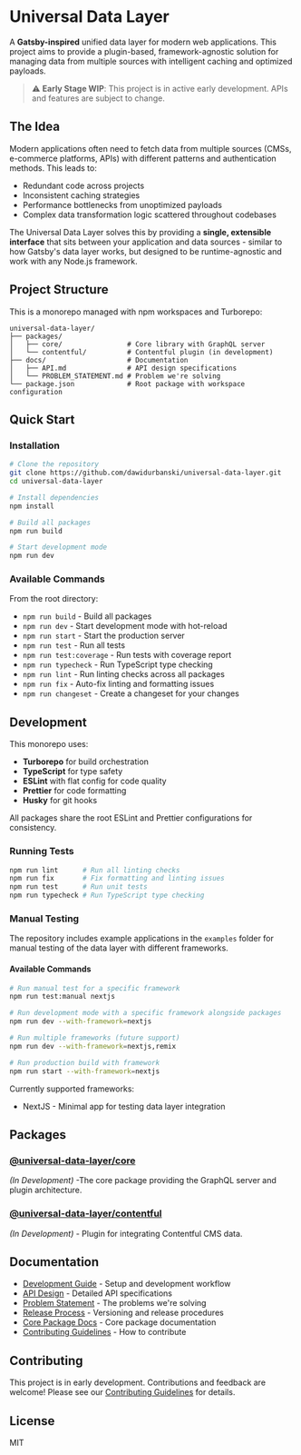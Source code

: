 # Universal Data Layer

A **Gatsby-inspired** unified data layer for modern web applications. This project aims to provide a plugin-based, framework-agnostic solution for managing data from multiple sources with intelligent caching and optimized payloads.

> ⚠️ **Early Stage WIP**: This project is in active early development. APIs and features are subject to change.

## The Idea

Modern applications often need to fetch data from multiple sources (CMSs, e-commerce platforms, APIs) with different patterns and authentication methods. This leads to:

- Redundant code across projects
- Inconsistent caching strategies
- Performance bottlenecks from unoptimized payloads
- Complex data transformation logic scattered throughout codebases

The Universal Data Layer solves this by providing a **single, extensible interface** that sits between your application and data sources - similar to how Gatsby's data layer works, but designed to be runtime-agnostic and work with any Node.js framework.

## Project Structure

This is a monorepo managed with npm workspaces and Turborepo:

```
universal-data-layer/
├── packages/
│   ├── core/                # Core library with GraphQL server
│   └── contentful/          # Contentful plugin (in development)
├── docs/                    # Documentation
│   ├── API.md               # API design specifications
│   └── PROBLEM_STATEMENT.md # Problem we're solving
└── package.json             # Root package with workspace configuration
```

## Quick Start

### Installation

```bash
# Clone the repository
git clone https://github.com/dawidurbanski/universal-data-layer.git
cd universal-data-layer

# Install dependencies
npm install

# Build all packages
npm run build

# Start development mode
npm run dev
```

### Available Commands

From the root directory:

- `npm run build` - Build all packages
- `npm run dev` - Start development mode with hot-reload
- `npm run start` - Start the production server
- `npm run test` - Run all tests
- `npm run test:coverage` - Run tests with coverage report
- `npm run typecheck` - Run TypeScript type checking
- `npm run lint` - Run linting checks across all packages
- `npm run fix` - Auto-fix linting and formatting issues
- `npm run changeset` - Create a changeset for your changes

## Development

This monorepo uses:

- **Turborepo** for build orchestration
- **TypeScript** for type safety
- **ESLint** with flat config for code quality
- **Prettier** for code formatting
- **Husky** for git hooks

All packages share the root ESLint and Prettier configurations for consistency.

### Running Tests

```bash
npm run lint      # Run all linting checks
npm run fix       # Fix formatting and linting issues
npm run test      # Run unit tests
npm run typecheck # Run TypeScript type checking
```

### Manual Testing

The repository includes example applications in the `examples` folder for manual testing of the data layer with different frameworks.

#### Available Commands

```bash
# Run manual test for a specific framework
npm run test:manual nextjs

# Run development mode with a specific framework alongside packages
npm run dev --with-framework=nextjs

# Run multiple frameworks (future support)
npm run dev --with-framework=nextjs,remix

# Run production build with framework
npm run start --with-framework=nextjs
```

Currently supported frameworks:

- NextJS - Minimal app for testing data layer integration

## Packages

### [@universal-data-layer/core](./packages/core)

_(In Development)_ -The core package providing the GraphQL server and plugin architecture.

### [@universal-data-layer/contentful](./packages/contentful)

_(In Development)_ - Plugin for integrating Contentful CMS data.

## Documentation

- [Development Guide](./docs/DEVELOPMENT.md) - Setup and development workflow
- [API Design](./docs/API.md) - Detailed API specifications
- [Problem Statement](./docs/PROBLEM_STATEMENT.md) - The problems we're solving
- [Release Process](./docs/RELEASE.md) - Versioning and release procedures
- [Core Package Docs](./packages/core/README.md) - Core package documentation
- [Contributing Guidelines](./CONTRIBUTING.md) - How to contribute

## Contributing

This project is in early development. Contributions and feedback are welcome! Please see our [Contributing Guidelines](./CONTRIBUTING.md) for details.

## License

MIT
